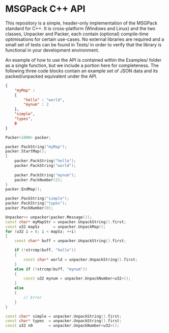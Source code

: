 # MSGPack C++ API
This repository is a simple, header-only implementation of the MSGPack standard for C++. It is cross-platform (Windows and Linux) and the two classes, Unpacker and Packer, each contain (optional) compile-time optimisations for certain use-cases. No external libraries are required and a small set of tests can be found in Tests/ in order to verify that the library is functional in your development environment.

An example of how to use the API is contained within the Examples/ folder as a single function, but we include a portion here for completeness. The following three code blocks contain an example set of JSON data and its packed/unpacked equivalent under the API.

```json
{
    "myMap" :
    {
        "hello" : "world",
        "mynum" : 2
    },
    "simple",
    "types",
    0
}
```
```cpp
Packer<1000> packer;

packer.PackString("myMap");
packer.StartMap();
{
    packer.PackString("hello");
    packer.PackString("world");
    
    packer.PackString("mynum");
    packer.PackNumber(2);
}
packer.EndMap();

packer.PackString("simple");
packer.PackString("types");
packer.PackNumber(0);
```
```cpp
Unpacker<> unpacker(packer.Message());
const char* myMapStr = unpacker.UnpackString().first;
const u32 mapSz      = unpacker.UnpackMap();
for (u32 i = 0; i < mapSz; ++i)
{
	const char* buff = unpacker.UnpackString().first;

	if (!strcmp(buff, "hello"))
	{
		const char* world = unpacker.UnpackString().first;
	}
	else if (!strcmp(buff, "mynum"))
	{
		const u32 mynum = unpacker.UnpackNumber<u32>();
	}
	else
	{
		// Error
	}
}

const char* simple = unpacker.UnpackString().first;
const char* types  = unpacker.UnpackString().first;
const u32 n0       = unpacker.UnpackNumber<u32>();
```
